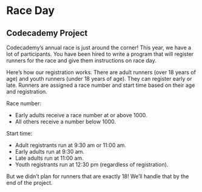 
# Race Day

## Codecademy Project

Codecademy’s annual race is just around the corner! This year, we have a lot of participants. You have been hired to write a program that will register runners for the race and give them instructions on race day.

Here’s how our registration works. There are adult runners (over 18 years of age) and youth runners (under 18 years of age). They can register early or late. Runners are assigned a race number and start time based on their age and registration.

Race number:

- Early adults receive a race number at or above 1000.
- All others receive a number below 1000.

Start time:

- Adult registrants run at 9:30 am or 11:00 am.
- Early adults run at 9:30 am.
- Late adults run at 11:00 am.
- Youth registrants run at 12:30 pm (regardless of registration).

But we didn’t plan for runners that are exactly 18! We’ll handle that by the end of the project.